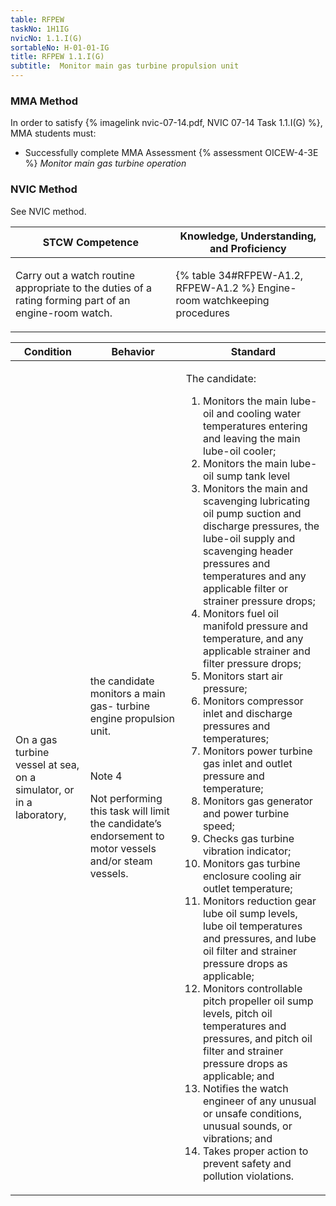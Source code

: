 ```yaml
---
table: RFPEW
taskNo: 1H1IG
nvicNo: 1.1.I(G) 
sortableNo: H-01-01-IG
title: RFPEW 1.1.I(G) 
subtitle:  Monitor main gas turbine propulsion unit
---
```



### MMA Method

In order to satisfy  {% imagelink nvic-07-14.pdf, NVIC 07-14 Task 1.1.I(G) %}, MMA students must:

* Successfully complete MMA Assessment {% assessment OICEW-4-3E %} *Monitor main gas turbine operation*


### NVIC Method

<a onclick="togglevisibility('nvic_methods')" >See NVIC method.</a>

<div id='nvic_methods' class='hide'>

<table>
<thead>
<tr>
<th class='forty'> STCW Competence </th>
<th class='sixty'> Knowledge, Understanding, and Proficiency </th>
</tr>
</thead>




<tbody>
<tr><td markdown='1'>

Carry out a watch routine appropriate to the duties of a rating forming part of an engine-room watch.

</td><td markdown='1'>

{% table 34#RFPEW-A1.2, RFPEW-A1.2 %} Engine-room watchkeeping procedures

</td></tr>


</tbody>
</table>


<table>
<thead>
<tr><th class='twenty'>  Condition </th><th class='twenty'> Behavior </th><th  class='sixty'>Standard </th></tr>
</thead>
<tbody >



<tr><td markdown='1'>

On a gas turbine vessel at sea, on a simulator, or in a laboratory,

</td><td markdown='1'>

the candidate monitors a main gas- turbine engine propulsion unit.

<br>

<div class="tooltip" markdown='1'>

Note 4

Not performing this task will limit the candidate’s endorsement to motor vessels and/or steam vessels.


</div>


</td><td markdown='1'>

The candidate:

1. Monitors the main lube-oil and cooling water temperatures entering and leaving the main lube-oil cooler;
2. Monitors the main lube-oil sump tank level
3. Monitors the main and scavenging lubricating oil pump suction and discharge pressures, the lube-oil supply and scavenging header pressures and temperatures and any applicable filter or strainer pressure drops;
4. Monitors fuel oil manifold pressure and temperature, and any applicable strainer and filter pressure drops;
5. Monitors start air pressure;
6. Monitors compressor inlet and discharge pressures and temperatures;
7. Monitors power turbine gas inlet and outlet pressure and temperature;
8. Monitors gas generator and power turbine speed;
9. Checks gas turbine vibration indicator;
10. Monitors gas turbine enclosure cooling air outlet temperature;
11. Monitors reduction gear lube oil sump levels, lube oil temperatures and pressures, and lube oil filter and strainer pressure drops as applicable;
12. Monitors controllable pitch propeller oil sump levels, pitch oil temperatures and pressures, and pitch oil filter and strainer pressure drops as applicable; and
13. Notifies the watch engineer of any unusual or unsafe conditions, unusual sounds, or vibrations; and
14. Takes proper action to prevent safety and pollution violations.

</td></tr>
</tbody>
</table>
</div>
